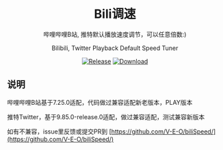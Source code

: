 <div align="center">

# Bili调速

哔哩哔哩B站, 推特默认播放速度调节，可以任意倍数:)

Bilibili, Twitter Playback Default Speed Tuner

[![Release](https://img.shields.io/github/v/release/Xposed-Modules-Repo/com.veo.hook.bili.speed?include_prereleases)](https://github.com/Xposed-Modules-Repo/com.veo.hook.bili.speed/releases/latest)
[![Download](https://img.shields.io/github/downloads/Xposed-Modules-Repo/com.veo.hook.bili.speed/total)](https://github.com/Xposed-Modules-Repo/com.veo.hook.bili.speed/releases)

</div>

## 说明

哔哩哔哩B站基于7.25.0适配，代码做过兼容适配新老版本，PLAY版本

推特Twitter，基于9.85.0-release.0适配，做过兼容适配，测试兼容新版本

如有不兼容，issue里反馈或提交PR到 [https://github.com/V-E-O/biliSpeed/](https://github.com/V-E-O/biliSpeed/)
